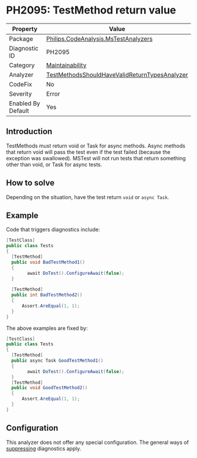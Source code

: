 # PH2095: TestMethod return value

| Property | Value  |
|--|--|
| Package | [Philips.CodeAnalysis.MsTestAnalyzers](https://www.nuget.org/packages/Philips.CodeAnalysis.MsTestAnalyzers) |
| Diagnostic ID | PH2095 |
| Category  | [Maintainability](../Maintainability.md) |
| Analyzer | [TestMethodsShouldHaveValidReturnTypesAnalyzer](https://github.com/philips-software/roslyn-analyzers/blob/master/Philips.CodeAnalysis.MsTestAnalyzers/TestMethodsShouldHaveValidReturnTypesAnalyzer.cs)
| CodeFix  | No |
| Severity | Error |
| Enabled By Default | Yes |

## Introduction

TestMethods must return void or Task for async methods. Async methods that return void will pass the test even if the test failed (because the exception was swallowed). MSTest will not run tests that return something other than void, or Task for async tests.

## How to solve

Depending on the situation, have the test return `void` or `async Task`.

## Example

Code that triggers diagnostics include:
``` cs
[TestClass]
public class Tests
{
  [TestMethod]
  public void BadTestMethod1()
  {
		await DoTest().ConfigureAwait(false);
  }
  
  [TestMethod]
  public int BadTestMethod2()
  {
      Assert.AreEqual(1, 1);
  }
}
```
The above examples are fixed by:
``` cs
[TestClass]
public class Tests
{
  [TestMethod]
  public async Task GoodTestMethod1()
  {
		await DoTest().ConfigureAwait(false);
  }
  [TestMethod]
  public void GoodTestMethod2()
  {
      Assert.AreEqual(1, 1);
  }
}
```
## Configuration

This analyzer does not offer any special configuration. The general ways of [suppressing](https://learn.microsoft.com/en-us/dotnet/fundamentals/code-analysis/suppress-warnings) diagnostics apply.
